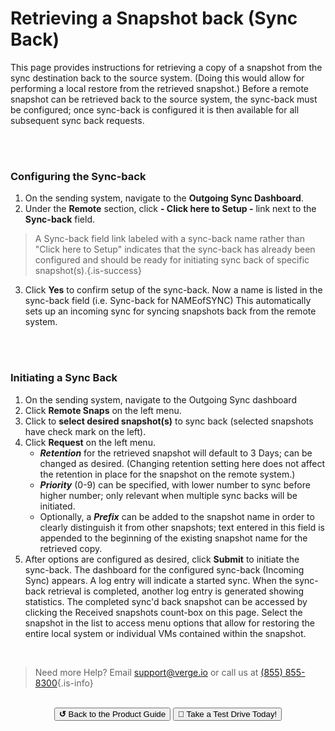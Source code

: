 

# Retrieving a Snapshot back (Sync Back)

This page provides instructions for retrieving a copy of a snapshot from the sync destination back to the source system. (Doing this would allow for performing a local restore from the retrieved snapshot.)  Before a remote snapshot can be retrieved back to the source system, the sync-back must be configured; once sync-back is configured it is then available for all subsequent sync back requests.

<br>
<br>


### Configuring the Sync-back

1.  On the sending system, navigate to the **Outgoing Sync Dashboard**.
2.  Under the **Remote** section, click **\- Click here to Setup -** link next to the **Sync-back** field.

> A Sync-back field link labeled with a sync-back name rather than "Click here to Setup" indicates that the sync-back has already been configured and should be ready for initiating sync back of specific snapshot(s).{.is-success}
3.  Click **Yes** to confirm setup of the sync-back. 
Now a name is listed in the sync-back field (i.e. Sync-back for NAMEofSYNC) This automatically sets up an incoming sync for syncing snapshots back from the remote system.

<br>
<br>


### Initiating a Sync Back

1.  On the sending system, navigate to the Outgoing Sync dashboard
2.  Click **Remote Snaps** on the left menu.
3.  Click to **select desired snapshot(s)** to sync back (selected snapshots have check mark on the left).
4.  Click **Request** on the left menu.
    -   ***Retention*** for the retrieved snapshot will default to 3 Days; can be changed as desired. (Changing retention setting here does not affect the retention in place for the snapshot on the remote system.)
    -   ***Priority*** (0-9) can be specified, with lower number to sync before higher number; only relevant when multiple sync backs will be initiated.
    -   Optionally, a ***Prefix*** can be added to the snapshot name in order to clearly distinguish it from other snapshots; text entered in this field is appended to the beginning of the existing snapshot name for the retrieved copy.
5.  After options are configured as desired, click **Submit** to initiate the sync-back.
The dashboard for the configured sync-back (Incoming Sync) appears. A log entry will indicate a started sync. When the sync-back retrieval is completed, another log entry is generated showing statistics. The completed sync'd back snapshot can be accessed by clicking the Received snapshots count-box on this page. Select the snapshot in the list to access menu options that allow for restoring the entire local system or individual VMs contained within the snapshot.

<br>   

> Need more Help? Email <a href="mailto:support@verge.io?subject=Support Inquiry" target="_blank" rel="noopener noreferrer">support@verge.io</a> or call us at <a href="tel:+855-855-8300">(855) 855-8300</a>{.is-info}

<br>

<div style="text-align:center; margin-bottom:5px">
  <a href="../ProductGuide/menu"><button class="button-grey"><b>↺</b> Back to the Product Guide</button></a>
  <a href="https://www.verge.io/test-drive#Demo-Section"><button class="button-cta">🚗 Take a Test Drive Today!</button></a>
</div>